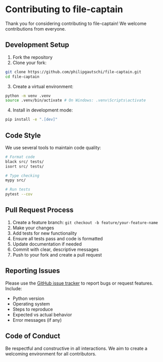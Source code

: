 # Contributing to file-captain

Thank you for considering contributing to file-captain! We welcome contributions from everyone.

## Development Setup

1. Fork the repository
2. Clone your fork:
```bash
git clone https://github.com/philipgautschi/file-captain.git
cd file-captain
```
3. Create a virtual environment:
```bash
python -m venv .venv 
source .venv/bin/activate # On Windows: .venv\Scripts\activate
```
4. Install in development mode:
```bash
pip install -e ".[dev]"
```
## Code Style

We use several tools to maintain code quality:

```bash
# Format code
black src/ tests/
isort src/ tests/

# Type checking
mypy src/

# Run tests
pytest --cov
```
## Pull Request Process
1. Create a feature branch: `git checkout -b feature/your-feature-name`
2. Make your changes
3. Add tests for new functionality
4. Ensure all tests pass and code is formatted
5. Update documentation if needed
6. Commit with clear, descriptive messages
7. Push to your fork and create a pull request

## Reporting Issues
Please use the [GitHub issue tracker](https://github.com/philipgautschi/file-captain/issues) to report bugs or request features.
Include:
- Python version
- Operating system
- Steps to reproduce
- Expected vs actual behavior
- Error messages (if any)

## Code of Conduct
Be respectful and constructive in all interactions. We aim to create a welcoming environment for all contributors.
